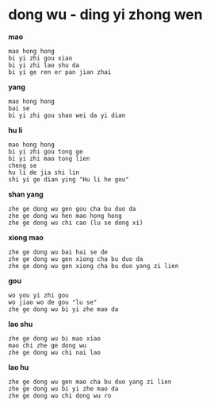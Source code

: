 dong wu - ding yi zhong wen
===========================

**mao**
```
mao hong hong
bi yi zhi gou xiao
bi yi zhi lao shu da
bi yi ge ren er pan jian zhai 
```

**yang**
```
mao hong hong
bai se
bi yi zhi gou shao wei da yi dian
```

**hu li**
```
mao hong hong
bi yi zhi gou tong ge
bi yi zhi mao tong lien
cheng se
hu li de jia shi lin
shi yi ge dian ying "Hu li he gou"
```

**shan yang**
```
zhe ge dong wu gen gou cha bu duo da
zhe ge dong wu hen mao hong hong
zhe ge dong wu chi cao (lu se dong xi)
```

**xiong mao**
```
zhe ge dong wu bai hai se de
zhe ge dong wu gen xiong cha bu duo da
zhe ge dong wu gen xiong cha bu duo yang zi lien
```

**gou**
```
wo you yi zhi gou
wo jiao wo de gou "lu se"
zhe ge dong wu bi yi zhe mao da
```

**lao shu**
```
zhe ge dong wu bi mao xiao
mao chi zhe ge dong wu
zhe ge dong wu chi nai lao
```

**lao hu**
```
zhe ge dong wu gen mao cha bu duo yang zi lien
zhe ge dong wu bi yi zhe mao da
zhe ge dong wu chi dong wu ro
```
